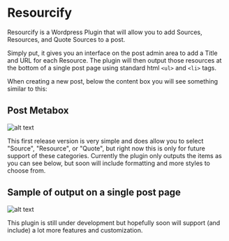 Resourcify
==========

Resourcify is a Wordpress Plugin that will allow you to add Sources, Resources, and Quote Sources to a post.

Simply put, it gives you an interface on the post admin area to add a Title and URL for each Resource.  The plugin will then output those resources at the bottom of a single post page using standard html `<ul>` and `<li>` tags.


When creating a new post, below the content box you will see something similar to this:

## Post Metabox

![alt text](https://smyl.es/img/Selection-1180x660-98.png "Post Metabox")

This first release version is very simple and does allow you to select "Source", "Resource", or "Quote", but right now this is only for future support of these categories.  Currently the plugin only outputs the items as you can see below, but soon will include formatting and more styles to choose from.

## Sample of output on a single post page

![alt text](https://smyl.es/img/Selection-215x101-99.png "Single Page Output")


This plugin is still under development but hopefully soon will support (and include) a lot more features and customization.